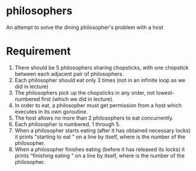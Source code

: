 # philosophers
An attempt to solve the dining philosopher's problem with a host

# Requirement
1. There should be 5 philosophers sharing chopsticks, with one chopstick between each adjacent pair of philosophers.
1. Each philosopher should eat only 3 times (not in an infinite loop as we did in lecture)
1. The philosophers pick up the chopsticks in any order, not lowest-numbered first (which we did in lecture).
1. In order to eat, a philosopher must get permission from a host which executes in its own goroutine.
1. The host allows no more than 2 philosophers to eat concurrently.
1. Each philosopher is numbered, 1 through 5.
1. When a philosopher starts eating (after it has obtained necessary locks) it prints “starting to eat <number>” on a line by itself, where <number> is the number of the philosopher.
1. When a philosopher finishes eating (before it has released its locks) it prints “finishing eating <number>” on a line by itself, where <number> is the number of the philosopher.
